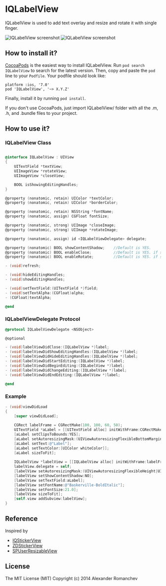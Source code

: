 # IQLabelView

IQLabelView is used to add text overlay and resize and rotate it with single finger.

![IQLabelView screenshot](https://cloud.githubusercontent.com/assets/1710081/6282634/3fc18b22-b8e9-11e4-894f-6ed06e1c322c.png) ![IQLabelView screenshot](https://cloud.githubusercontent.com/assets/1710081/6490467/94a84ffe-c2b7-11e4-8cf4-05c011e26289.png)

## How to install it?

[CocoaPods](http://cocoapods.org) is the easiest way to install IQLabelView. Run ```pod search IQLabelView``` to search for the latest version. Then, copy and paste the ```pod``` line to your ```Podfile```. Your podfile should look like:

```
platform :ios, '7.0'
pod 'IQLabelView', '~> X.Y.Z'
```

Finally, install it by running ```pod install```.

If you don't use CocoaPods, just import IQLabelView/ folder with all the .m, .h, and .bundle files to your project.

## How to use it?

### IQLabelView Class

```objective-c

@interface IQLabelView : UIView 
{
    UITextField *textView;
    UIImageView *rotateView;
    UIImageView *closeView;

    BOOL isShowingEditingHandles;
}

@property (nonatomic, retain) UIColor *textColor;
@property (nonatomic, retain) UIColor *borderColor;

@property (nonatomic, retain) NSString *fontName;
@property (nonatomic, assign) CGFloat fontSize;

@property (nonatomic, strong) UIImage *closeImage;
@property (nonatomic, strong) UIImage *rotateImage;

@property (nonatomic, assign) id <IQLabelViewDelegate> delegate;

@property (nonatomic) BOOL showContentShadow;    //Default is YES.
@property (nonatomic) BOOL enableClose;          //Default is YES. if set to NO, user can't delete the view
@property (nonatomic) BOOL enableRotate;         //Default is YES. if set to NO, user can't rotate the view

- (void)refresh;

- (void)hideEditingHandles;
- (void)showEditingHandles;

- (void)setTextField:(UITextField *)field;
- (void)setTextAlpha:(CGFloat)alpha;
- (CGFloat)textAlpha;

@end
```

### IQLabelViewDelegate Protocol

```objective-c
@protocol IQLabelViewDelegate <NSObject>

@optional

- (void)labelViewDidClose:(IQLabelView *)label;
- (void)labelViewDidShowEditingHandles:(IQLabelView *)label;
- (void)labelViewDidHideEditingHandles:(IQLabelView *)label;
- (void)labelViewDidStartEditing:(IQLabelView *)label;
- (void)labelViewDidBeginEditing:(IQLabelView *)label;
- (void)labelViewDidChangeEditing:(IQLabelView *)label;
- (void)labelViewDidEndEditing:(IQLabelView *)label;

@end
```

### Example

```objective-c
- (void)viewDidLoad
{
    [super viewDidLoad];
    
	CGRect labelFrame = CGRectMake(100, 100, 60, 50);
    UITextField *aLabel = [[UITextField alloc] initWithFrame:CGRectMake(0, 0, 50, 50)];
    [aLabel setClipsToBounds:YES];
    [aLabel setAutoresizingMask:(UIViewAutoresizingFlexibleBottomMargin|UIViewAutoresizingFlexibleLeftMargin|UIViewAutoresizingFlexibleRightMargin)];
    [aLabel setText:@"Label"];
    [aLabel setTextColor:[UIColor whiteColor]];
    [aLabel sizeToFit];
    
    IQLabelView *labelView = [[IQLabelView alloc] initWithFrame:labelFrame];
    labelView.delegate = self;
    [labelView setAutoresizingMask:(UIViewAutoresizingFlexibleHeight|UIViewAutoresizingFlexibleWidth)];
    [labelView setShowContentShadow:NO];
    [labelView setTextField:aLabel];
    [labelView setFontName:@"Baskerville-BoldItalic"];
    [labelView setFontSize:21.0];
    [labelView sizeToFit];
    [self.view addSubview:labelView];
}
```

## Reference

Inspired by 

- [IQStickerView](https://github.com/hackiftekhar/IQStickerView)
- [ZDStickerView](https://github.com/zedoul/ZDStickerView)
- [SPUserResizableView](https://github.com/spoletto/SPUserResizableView)

## License 

The MIT License (MIT)
Copyright (c) 2014 Alexander Romanchev
